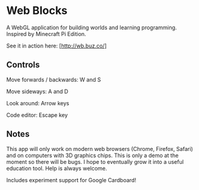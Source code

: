 Web Blocks
==========

A WebGL application for building worlds and learning programming. Inspired by Minecraft Pi Edition.

See it in action here: [http://wb.buz.co/]

Controls
--------

Move forwards / backwards: W and S

Move sideways: A and D

Look around: Arrow keys

Code editor: Escape key

Notes
-----

This app will only work on modern web browsers (Chrome, Firefox, Safari) and on computers with 3D graphics chips. This is only a demo at the moment so there will be bugs. I hope to eventually grow it into a useful education tool. Help is always welcome.

Includes experiment support for Google Cardboard!
